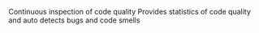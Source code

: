 Continuous inspection of code quality
Provides statistics of code quality and auto detects bugs and code smells
